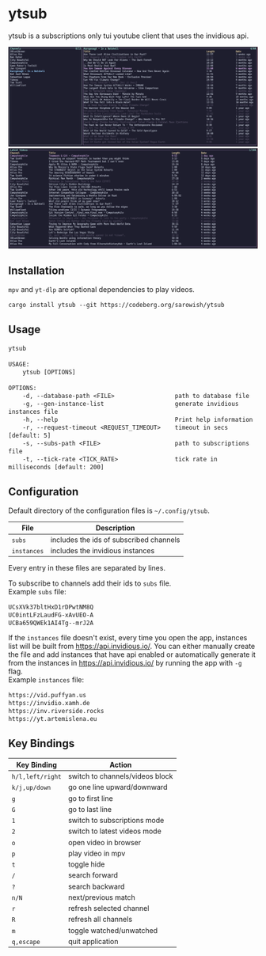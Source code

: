 # ytsub

ytsub is a subscriptions only tui youtube client that uses the invidious api.

![subscriptions mode](screenshots/subscriptions.png)
![latest videos mode](screenshots/latest_videos.png)

## Installation

`mpv` and `yt-dlp` are optional dependencies to play videos.

```
cargo install ytsub --git https://codeberg.org/sarowish/ytsub
```

## Usage

```
ytsub

USAGE:
    ytsub [OPTIONS]

OPTIONS:
    -d, --database-path <FILE>                 path to database file
    -g, --gen-instance-list                    generate invidious instances file
    -h, --help                                 Print help information
    -r, --request-timeout <REQUEST_TIMEOUT>    timeout in secs [default: 5]
    -s, --subs-path <FILE>                     path to subscriptions file
    -t, --tick-rate <TICK_RATE>                tick rate in milliseconds [default: 200]
```
## Configuration

Default directory of the configuration files is `~/.config/ytsub`.

| File        | Description                             |
|-------------|-----------------------------------------|
| `subs`      | includes the ids of subscribed channels |
| `instances` | includes the invidious instances        |

Every entry in these files are separated by lines.

To subscribe to channels add their ids to `subs` file.  
Example `subs` file:

```
UCsXVk37bltHxD1rDPwtNM8Q
UC0intLFzLaudFG-xAvUEO-A
UCBa659QWEk1AI4Tg--mrJ2A
```

If the `instances` file doesn't exist, every time you open the app, instances list will be built from https://api.invidious.io/.
You can either manually create the file and add instances that have api enabled or
automatically generate it from the instances in https://api.invidious.io/ by running the app with `-g` flag.  
Example `instances` file:

```
https://vid.puffyan.us
https://invidio.xamh.de
https://inv.riverside.rocks
https://yt.artemislena.eu
```



## Key Bindings

| Key Binding          | Action                         |
| -------------------- | ----------------------------   |
| `h/l,left/right`     | switch to channels/videos block|
| `k/j,up/down`        | go one line upward/downward    |
| `g`                  | go to first line               |
| `G`                  | go to last line                |
| `1`                  | switch to subscriptions mode   |
| `2`                  | switch to latest videos mode   |
| `o`                  | open video in browser          |
| `p`                  | play video in mpv              |
| `t`                  | toggle hide                    |
| `/`                  | search forward                 |
| `?`                  | search backward                |
| `n/N`                | next/previous match            |
| `r`                  | refresh selected channel       |
| `R`                  | refresh all channels           |
| `m`                  | toggle watched/unwatched       |
| `q,escape`           | quit application               |
